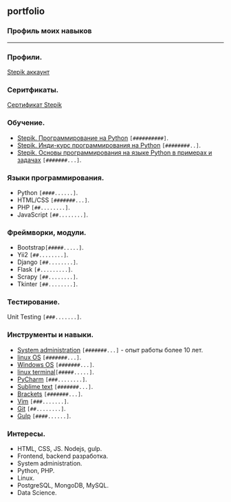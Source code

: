 ## portfolio
### Профиль моих навыков
-----------------------
### Профили.
[Stepik аккаунт](https://stepik.org/users/242248235)

### Серитфикаты.
[Сертификат Stepik](https://stepik.org/cert/368450)

### Обучение.
* [Stepik. Программирование на Python](https://stepik.org/course/67) `[##########]`.
* [Stepik. Инди-курс программирования на Python](https://stepik.org/course/63085) `[########..]`.
* [Stepik. Основы программирования на языке Python в примерах и задачах](https://stepik.org/course/58638) `[#######...]`.


### Языки программирования.
* Python     `[####......]`.
* HTML/CSS   `[#######...]`. 
* PHP        `[##........]`.
* JavaScript `[##........]`.


### Фреймворки, модули.
* Bootstrap`[#####.....]`.
* Yii2     `[##........]`.
* Django   `[##........]`.
* Flask    `[#.........]`.
* Scrapy   `[##........]`.
* Tkinter  `[##........]`.

### Тестирование.
Unit Testing `[###.......]`.  


### Инструменты и навыки.
* [System administration](https://en.wikipedia.org/wiki/System_administrator) `[#######...]` - опыт работы более 10 лет.
* [linux OS](https://www.linux.org) `[#######...]`.
* [Windows OS](www.microsoft.com/) `[#######...]`.
* [linux terminal](https://ubuntu.com/tutorials/command-line-for-beginners)`[#####.....]`.
* [PyCharm](https://www.jetbrains.com/pycharm) `[###........]`.
* [Sublime text](https://www.sublimetext.com) `[#######...]`.
* [Brackets](http://brackets.io/) `[#######...]`.
* [Vim](https://www.vim.org) `[###.......]`.
* [Git](https://git-scm.com) `[##........]`. 
* [Gulp](https://gulpjs.com) `[####......]`.


### Интересы. 
* HTML, CSS, JS. Nodejs, gulp.
* Frontend, backend разработка.
* System administration.
* Python, PHP.
* Linux.  
* PostgreSQL, MongoDB, MySQL. 
* Data Science.
